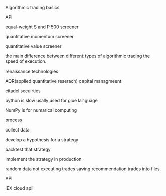 

Algorithmic trading basics 


API

equal-weight S and P 500 screener

quantitative momentum screener

quantitative value screener





the main difference between different types of algorithmic trading the speed of execution.


renaissance technologies

AQR(applied quantitative reserach) capital managmeent 


citadel secuirties


python is slow usally used for glue language

NumPy is for numarical computing




process

collect data

develop a hypothesis for a strategy

backtest that strategy

implement the strategy in production 



random data
not executing trades
saving recommendation trades into files.

API

IEX cloud apii